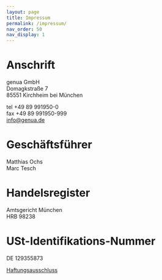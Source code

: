 ```yaml
---
layout: page
title: Impressum
permalink: /impressum/
nav_order: 50
nav_display: 1
---
```


# Anschrift

genua GmbH<br>
Domagkstraße 7<br>
85551 Kirchheim bei München

tel +49 89 991950-0<br>
fax +49 89 991950-999<br>
<a href="mailto:info@genua.de">info@genua.de</a>

# Geschäftsführer

Matthias Ochs<br>
Marc Tesch

# Handelsregister
Amtsgericht München<br>
HRB 98238

# USt-Identifikations-Nummer
DE 129355873

<a href="https://www.genua.de/haftungsausschluss.html">Haftungsausschluss</a>
